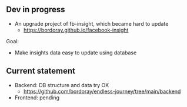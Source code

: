 ## Dev in progress

- An upgrade project of fb-insight, which became hard to update
  - https://bordoray.github.io/facebook-insight

Goal:
- Make insights data easy to update using database

## Current statement

- Backend: DB structure and data try OK
  - https://github.com/bordoray/endless-journey/tree/main/backend
- Frontend: pending
